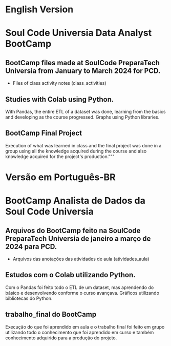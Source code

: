 # English Version
# Soul Code Universia Data Analyst BootCamp

## BootCamp files made at SoulCode PreparaTech Universia from January to March 2024 for PCD.

- Files of class activity notes (class_activities)

## Studies with Colab using Python.
With Pandas, the entire ETL of a dataset was done, learning from the basics and developing as the course progressed.
Graphs using Python libraries.

## BootCamp Final Project
Execution of what was learned in class and the final project was done in a group using all the knowledge acquired during the course and also knowledge acquired for the project's production."""




# Versão em Português-BR
# BootCamp Analista de Dados da Soul Code Universia

## Arquivos do BootCamp feito na SoulCode PreparaTech Universia de janeiro a março de 2024 para PCD. 

- Arquivos das anotações das atividades de aula (atividades_aula)

## Estudos com o Colab utilizando Python.
Com o Pandas foi feito todo o ETL de um dataset, mas aprendendo do básico e desenvolvendo conforme o curso avançava.
Gráficos utilizando bibliotecas do Python. 


## trabalho_final do BootCamp
Execução do que foi aprendido em aula e o trabalho final foi feito em grupo utilizando todo o conhecimento que foi aprendido em curso e também conhecimento adquirido para a produção do projeto. 
